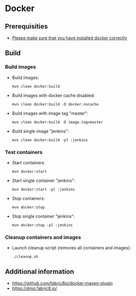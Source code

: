 # Docker

## Prerequisities

* [Please make sure that you have installed docker correctly](INSTALL.md)

## Build

### Build images

* Build images:
    ```
    mvn clean docker:build
    ```

* Build images with docker cache disabled:
    ```
    mvn clean docker:build -D docker.nocache
    ```

* Build images with image tag "master":
    ```
    mvn clean docker:build -D image.tag=master
    ```

* Build single image "jenkins":
    ```
    mvn clean docker:build -pl :jenkins
    ```

### Test containers

* Start containers:
    ```
    mvn docker:start
    ```

* Start single container "jenkins":
    ```
    mvn docker:start -pl :jenkins
    ```

* Stop containers:
    ```
    mvn docker:stop
    ```

* Stop single container "jenkins":
    ```
    mvn docker:stop -pl :jenkins
    ```

### Cleanup containers and images

* Launch cleanup script (removes all containers and images):
    ```
    ./cleanup.sh
    ```

## Additional information

* https://github.com/fabric8io/docker-maven-plugin
* https://dmp.fabric8.io/